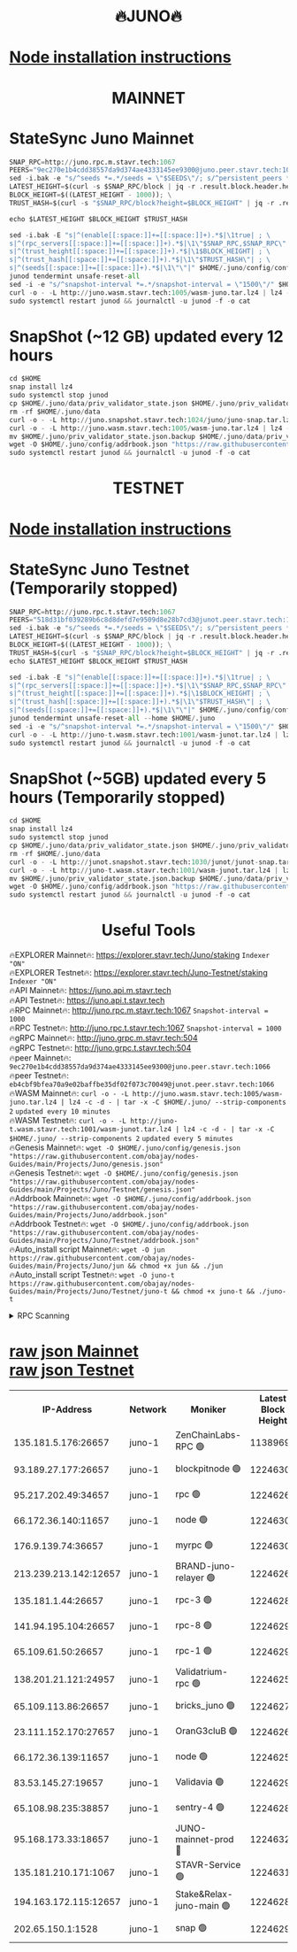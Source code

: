 <h1 align="center"> 🔥JUNO🔥</h1>

[Node installation instructions](https://github.com/obajay/nodes-Guides/tree/main/Projects/Juno)
=

<h1 align="center"> MAINNET</h1>

# StateSync Juno Mainnet
```python
SNAP_RPC=http://juno.rpc.m.stavr.tech:1067
PEERS="9ec270e1b4cdd38557da9d374ae4333145ee9300@juno.peer.stavr.tech:1066"
sed -i.bak -e "s/^seeds *=.*/seeds = \"$SEEDS\"/; s/^persistent_peers *=.*/persistent_peers = \"$PEERS\"/" $HOME/.juno/config/config.toml
LATEST_HEIGHT=$(curl -s $SNAP_RPC/block | jq -r .result.block.header.height); \
BLOCK_HEIGHT=$((LATEST_HEIGHT - 1000)); \
TRUST_HASH=$(curl -s "$SNAP_RPC/block?height=$BLOCK_HEIGHT" | jq -r .result.block_id.hash)

echo $LATEST_HEIGHT $BLOCK_HEIGHT $TRUST_HASH

sed -i.bak -E "s|^(enable[[:space:]]+=[[:space:]]+).*$|\1true| ; \
s|^(rpc_servers[[:space:]]+=[[:space:]]+).*$|\1\"$SNAP_RPC,$SNAP_RPC\"| ; \
s|^(trust_height[[:space:]]+=[[:space:]]+).*$|\1$BLOCK_HEIGHT| ; \
s|^(trust_hash[[:space:]]+=[[:space:]]+).*$|\1\"$TRUST_HASH\"| ; \
s|^(seeds[[:space:]]+=[[:space:]]+).*$|\1\"\"|" $HOME/.juno/config/config.toml
junod tendermint unsafe-reset-all
sed -i -e "s/^snapshot-interval *=.*/snapshot-interval = \"1500\"/" $HOME/.juno/config/app.toml
curl -o - -L http://juno.wasm.stavr.tech:1005/wasm-juno.tar.lz4 | lz4 -c -d - | tar -x -C $HOME/.juno/ --strip-components 2
sudo systemctl restart junod && journalctl -u junod -f -o cat
```
# SnapShot (~12 GB) updated every 12 hours
```python
cd $HOME
snap install lz4
sudo systemctl stop junod
cp $HOME/.juno/data/priv_validator_state.json $HOME/.juno/priv_validator_state.json.backup
rm -rf $HOME/.juno/data
curl -o - -L http://juno.snapshot.stavr.tech:1024/juno/juno-snap.tar.lz4 | lz4 -c -d - | tar -x -C $HOME/.juno --strip-components 2
curl -o - -L http://juno.wasm.stavr.tech:1005/wasm-juno.tar.lz4 | lz4 -c -d - | tar -x -C $HOME/.juno/ --strip-components 2
mv $HOME/.juno/priv_validator_state.json.backup $HOME/.juno/data/priv_validator_state.json
wget -O $HOME/.juno/config/addrbook.json "https://raw.githubusercontent.com/obajay/nodes-Guides/main/Projects/Juno/addrbook.json"
sudo systemctl restart junod && journalctl -u junod -f -o cat
```

<h1 align="center"> TESTNET</h1>

[Node installation instructions](https://github.com/obajay/nodes-Guides/tree/main/Projects/Juno/Testnet)
=

# StateSync Juno Testnet (Temporarily stopped)
```python
SNAP_RPC=http://juno.rpc.t.stavr.tech:1067
PEERS="518d31bf039289b6c8d8defd7e9509d8e28b7cd3@junot.peer.stavr.tech:1066"
sed -i.bak -e "s/^seeds *=.*/seeds = \"$SEEDS\"/; s/^persistent_peers *=.*/persistent_peers = \"$PEERS\"/" $HOME/.juno/config/config.toml
LATEST_HEIGHT=$(curl -s $SNAP_RPC/block | jq -r .result.block.header.height); \
BLOCK_HEIGHT=$((LATEST_HEIGHT - 1000)); \
TRUST_HASH=$(curl -s "$SNAP_RPC/block?height=$BLOCK_HEIGHT" | jq -r .result.block_id.hash)
echo $LATEST_HEIGHT $BLOCK_HEIGHT $TRUST_HASH

sed -i.bak -E "s|^(enable[[:space:]]+=[[:space:]]+).*$|\1true| ; \
s|^(rpc_servers[[:space:]]+=[[:space:]]+).*$|\1\"$SNAP_RPC,$SNAP_RPC\"| ; \
s|^(trust_height[[:space:]]+=[[:space:]]+).*$|\1$BLOCK_HEIGHT| ; \
s|^(trust_hash[[:space:]]+=[[:space:]]+).*$|\1\"$TRUST_HASH\"| ; \
s|^(seeds[[:space:]]+=[[:space:]]+).*$|\1\"\"|" $HOME/.juno/config/config.toml
junod tendermint unsafe-reset-all --home $HOME/.juno
sed -i -e "s/^snapshot-interval *=.*/snapshot-interval = \"1500\"/" $HOME/.juno/config/app.toml
curl -o - -L http://juno-t.wasm.stavr.tech:1001/wasm-junot.tar.lz4 | lz4 -c -d - | tar -x -C $HOME/.juno/ --strip-components 2
sudo systemctl restart junod && journalctl -u junod -f -o cat
```

# SnapShot (~5GB) updated every 5 hours (Temporarily stopped)
```python
cd $HOME
snap install lz4
sudo systemctl stop junod
cp $HOME/.juno/data/priv_validator_state.json $HOME/.juno/priv_validator_state.json.backup
rm -rf $HOME/.juno/data
curl -o - -L http://junot.snapshot.stavr.tech:1030/junot/junot-snap.tar.lz4 | lz4 -c -d - | tar -x -C $HOME/.juno --strip-components 2
curl -o - -L http://juno-t.wasm.stavr.tech:1001/wasm-junot.tar.lz4 | lz4 -c -d - | tar -x -C $HOME/.juno/ --strip-components 2
mv $HOME/.juno/priv_validator_state.json.backup $HOME/.juno/data/priv_validator_state.json
wget -O $HOME/.juno/config/addrbook.json "https://raw.githubusercontent.com/obajay/nodes-Guides/main/Projects/Juno/Testnet/addrbook.json"
sudo systemctl restart junod && journalctl -u junod -f -o cat
```
 <h1 align="center"> Useful Tools</h1>

🔥EXPLORER Mainnet🔥:      https://explorer.stavr.tech/Juno/staking		        `Indexer "ON"` \
🔥EXPLORER Testnet🔥:      https://explorer.stavr.tech/Juno-Testnet/staking       `Indexer "ON"` \
🔥API Mainnet🔥: 			 		 https://juno.api.m.stavr.tech \
🔥API Testnet🔥: 			 		 https://juno.api.t.stavr.tech \
🔥RPC Mainnet🔥:           http://juno.rpc.m.stavr.tech:1067              `Snapshot-interval = 1000` \
🔥RPC Testnet🔥:           http://juno.rpc.t.stavr.tech:1067              `Snapshot-interval = 1000` \
🔥gRPC Mainnet🔥:          http://juno.grpc.m.stavr.tech:504 \
🔥gRPC Testnet🔥:          http://juno.grpc.t.stavr.tech:504 \
🔥peer Mainnet🔥:					 `9ec270e1b4cdd38557da9d374ae4333145ee9300@juno.peer.stavr.tech:1066` \
🔥peer Testnet🔥:					 `eb4cbf9bfea70a9e02baffbe35df02f073c70049@junot.peer.stavr.tech:1066` \
🔥WASM Mainnet🔥: 		 ```curl -o - -L http://juno.wasm.stavr.tech:1005/wasm-juno.tar.lz4 | lz4 -c -d - | tar -x -C $HOME/.juno/ --strip-components 2```		`updated every 10 minutes` \
🔥WASM Testnet🔥: 		 ```curl -o - -L http://juno-t.wasm.stavr.tech:1001/wasm-junot.tar.lz4 | lz4 -c -d - | tar -x -C $HOME/.juno/ --strip-components 2```   `updated every 5 minutes` \
🔥Genesis Mainnet🔥:     ```wget -O $HOME/.juno/config/genesis.json "https://raw.githubusercontent.com/obajay/nodes-Guides/main/Projects/Juno/genesis.json"``` \
🔥Genesis Testnet🔥:	 ```wget -O $HOME/.juno/config/genesis.json "https://raw.githubusercontent.com/obajay/nodes-Guides/main/Projects/Juno/Testnet/genesis.json"``` \
🔥Addrbook Mainnet🔥:    ```wget -O $HOME/.juno/config/addrbook.json "https://raw.githubusercontent.com/obajay/nodes-Guides/main/Projects/Juno/addrbook.json"``` \
🔥Addrbook Testnet🔥:    ```wget -O $HOME/.juno/config/addrbook.json "https://raw.githubusercontent.com/obajay/nodes-Guides/main/Projects/Juno/Testnet/addrbook.json"``` \
🔥Auto_install script Mainnet🔥: ```wget -O jun https://raw.githubusercontent.com/obajay/nodes-Guides/main/Projects/Juno/jun && chmod +x jun && ./jun``` \
🔥Auto_install script Testnet🔥: ```wget -O juno-t https://raw.githubusercontent.com/obajay/nodes-Guides/main/Projects/Juno/Testnet/juno-t && chmod +x juno-t && ./juno-t```

<details>
<summary>RPC Scanning</summary>

<h2 align="center"> We scan nodes in real time every 4 hours. And we provide the final result of RPC endpoints.
We cannot influence the operation of these nodes in any way. </h2>


```python
If Voting Power is higher than 0 --> then the Node is a validator of the network and may be subject to attack and be a potential threat to the chain.
```
```python
We marked such validators with a red symbol
```

</details>

[raw json Mainnet](https://rpc-check.junom.stavr.tech/junom/rpc-junom-result.json) \
[raw json Testnet](https://github.com/obajay/StateSync-snapshots/tree/main/Projects/Juno/Rpc-Check-Testnet)
=


<table><tr><th>IP-Address</th><th>Network</th><th>Moniker</th><th>Latest Block Height</th><th>Earliest Block Height</th><th>Catching Up</th><th>Tx Index</th><th>Voting Power</th><th>Scan Time</th></tr><tr><td>135.181.5.176:26657</td><td>juno-1</td><td>ZenChainLabs-RPC 🟢</td><td>11389693</td><td>4136532</td><td>False</td><td>on</td><td>0</td><td>2023-12-10T22:20:30.761540252UTC</td></tr><tr><td>93.189.27.177:26657</td><td>juno-1</td><td>blockpitnode 🟢</td><td>12246300</td><td>9074001</td><td>False</td><td>on</td><td>0</td><td>2023-12-10T22:21:43.019463359UTC</td></tr><tr><td>95.217.202.49:34657</td><td>juno-1</td><td>rpc 🟢</td><td>12246266</td><td>11389910</td><td>False</td><td>on</td><td>0</td><td>2023-12-10T22:19:47.334349576UTC</td></tr><tr><td>66.172.36.140:11657</td><td>juno-1</td><td>node 🟢</td><td>12246300</td><td>11389910</td><td>False</td><td>on</td><td>0</td><td>2023-12-10T22:21:44.272839757UTC</td></tr><tr><td>176.9.139.74:36657</td><td>juno-1</td><td>myrpc 🟢</td><td>12246300</td><td>11395001</td><td>False</td><td>on</td><td>0</td><td>2023-12-10T22:21:43.281532038UTC</td></tr><tr><td>213.239.213.142:12657</td><td>juno-1</td><td>BRAND-juno-relayer 🟢</td><td>12246262</td><td>11395600</td><td>False</td><td>on</td><td>0</td><td>2023-12-10T22:19:36.146190928UTC</td></tr><tr><td>135.181.1.44:26657</td><td>juno-1</td><td>rpc-3 🟢</td><td>12246289</td><td>11395600</td><td>False</td><td>on</td><td>0</td><td>2023-12-10T22:21:06.923040723UTC</td></tr><tr><td>141.94.195.104:26657</td><td>juno-1</td><td>rpc-8 🟢</td><td>12246293</td><td>11395600</td><td>False</td><td>on</td><td>0</td><td>2023-12-10T22:21:18.225708044UTC</td></tr><tr><td>65.109.61.50:26657</td><td>juno-1</td><td>rpc-1 🟢</td><td>12246296</td><td>11395600</td><td>False</td><td>on</td><td>0</td><td>2023-12-10T22:21:31.104880171UTC</td></tr><tr><td>138.201.21.121:24957</td><td>juno-1</td><td>Validatrium-rpc 🟢</td><td>12246255</td><td>11596170</td><td>False</td><td>on</td><td>0</td><td>2023-12-10T22:19:08.338688644UTC</td></tr><tr><td>65.109.113.86:26657</td><td>juno-1</td><td>bricks_juno 🟢</td><td>12246273</td><td>11621313</td><td>False</td><td>on</td><td>0</td><td>2023-12-10T22:20:13.443197750UTC</td></tr><tr><td>23.111.152.170:27657</td><td>juno-1</td><td>OranG3cluB 🟢</td><td>12246269</td><td>11646585</td><td>False</td><td>on</td><td>0</td><td>2023-12-10T22:20:02.467967204UTC</td></tr><tr><td>66.172.36.139:11657</td><td>juno-1</td><td>node 🟢</td><td>12246255</td><td>11728921</td><td>False</td><td>on</td><td>0</td><td>2023-12-10T22:19:33.721766322UTC</td></tr><tr><td>83.53.145.27:19657</td><td>juno-1</td><td>Validavia 🟢</td><td>12246296</td><td>11747704</td><td>False</td><td>off</td><td>0</td><td>2023-12-10T22:21:31.594685109UTC</td></tr><tr><td>65.108.98.235:38857</td><td>juno-1</td><td>sentry-4 🟢</td><td>12246285</td><td>11772968</td><td>False</td><td>on</td><td>0</td><td>2023-12-10T22:20:56.298305072UTC</td></tr><tr><td>95.168.173.33:18657</td><td>juno-1</td><td>JUNO-mainnet-prod 🔴</td><td>12246325</td><td>11996325</td><td>False</td><td>on</td><td>4823</td><td>2023-12-10T22:23:09.320715301UTC</td></tr><tr><td>135.181.210.171:1067</td><td>juno-1</td><td>STAVR-Service 🟢</td><td>12246318</td><td>12154807</td><td>False</td><td>on</td><td>0</td><td>2023-12-10T22:22:44.231787886UTC</td></tr><tr><td>194.163.172.115:12657</td><td>juno-1</td><td>Stake&Relax-juno-main 🟢</td><td>12246285</td><td>12232001</td><td>False</td><td>on</td><td>0</td><td>2023-12-10T22:20:55.920580415UTC</td></tr><tr><td>202.65.150.1:1528</td><td>juno-1</td><td>snap 🟢</td><td>12246296</td><td>12235304</td><td>False</td><td>off</td><td>0</td><td>2023-12-10T22:21:32.535624271UTC</td></tr></table>